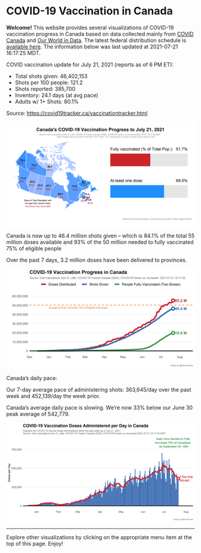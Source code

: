 COVID-19 Vaccination in Canada
==============================

**Welcome!** This website provides several visualizations of COVID-19
vaccination progress in Canada based on data collected mainly from
[COVID Canada](https://covid19tracker.ca/vaccinationtracker.html) and
[Our World in Data](https://ourworldindata.org/covid-vaccinations). The
latest federal distribution schedule is [available
here](https://www.canada.ca/en/public-health/services/diseases/2019-novel-coronavirus-infection/prevention-risks/covid-19-vaccine-treatment/vaccine-rollout.html).
The information below was last updated at 2021-07-21 16:17:25 MDT.

COVID vaccination update for July 21, 2021 (reports as of 6 PM ET):

-   Total shots given: 46,402,153
-   Shots per 100 people: 121.2
-   Shots reported: 385,700
-   Inventory: 24.1 days (at avg pace)
-   Adults w/ 1+ Shots: 80.1%

Source:
<a href="https://covid19tracker.ca/vaccinationtracker.html" class="uri">https://covid19tracker.ca/vaccinationtracker.html</a>

![](Plots/plot_main.png)

Canada is now up to 46.4 million shots given – which is 84.1% of the
total 55 million doses available and 93% of the 50 million needed to
fully vaccinated 75% of eligible people

Over the past 7 days, 3.2 million doses have been delivered to
provinces.

![](Plots/plot_total.png)

Canada’s daily pace:

Our 7-day average pace of administering shots: 363,645/day over the past
week and 452,139/day the week prior.

Canada’s average daily pace is slowing. We’re now 33% below our June 30
peak average of 542,779.

![](Plots/pace_national.png)

------------------------------------------------------------------------

Explore other visualizations by clicking on the appropriate menu item at
the top of this page. Enjoy!
